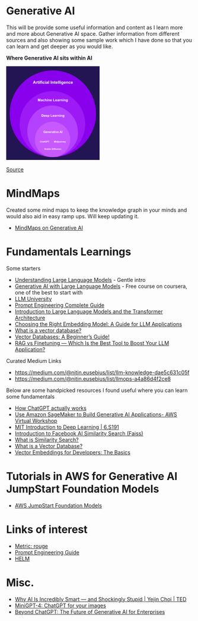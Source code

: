 # Generative AI

This will be provide some useful information and content as I learn more and more about Generative AI space. Gather information from different sources and also showing some sample work which I have done so that you can learn and get deeper as you would like. 

**Where Generative AI sits within AI**

<img src="images/WhereGenerativeAIsitswithinAI.jpg"  width="50%" height="20%">

[Source](https://blog.nami.gg/p/how-generative-ai-can-charge-web3)


# MindMaps

Created some mind maps to keep the knowledge graph in your minds and would also aid in easy ramp ups. Will keep updating it. 

- [MindMaps on Generative AI](https://github.com/bertieucbs/genai-learning/tree/main/mindmaps) 

# Fundamentals Learnings

Some starters

- [Understanding Large Language Models](https://medium.com/mlearning-ai/understanding-large-language-models-6664be71988e) - Gentle intro
- [Generative AI with Large Language Models](https://www.coursera.org/learn/generative-ai-with-llms/) - Free course on coursera, one of the best to start with
- [LLM University](https://docs.cohere.com/docs/llmu)
- [Prompt Engineering Complete Guide](https://medium.com/@fareedkhandev/prompt-engineering-complete-guide-2968776f0431)
- [Introduction to Large Language Models and the Transformer Architecture](https://rpradeepmenon.medium.com/introduction-to-large-language-models-and-the-transformer-architecture-534408ed7e61)
- [Choosing the Right Embedding Model: A Guide for LLM Applications](https://medium.com/@ryanntk/choosing-the-right-embedding-model-a-guide-for-llm-applications-7a60180d28e3)
- [What is a vector database?](https://technotes2023.medium.com/what-is-a-vector-database-fa1b649c7755)
- [Vector Databases: A Beginner’s Guide!](https://medium.com/data-and-beyond/vector-databases-a-beginners-guide-b050cbbe9ca0)
- [RAG vs Finetuning — Which Is the Best Tool to Boost Your LLM Application?](https://towardsdatascience.com/rag-vs-finetuning-which-is-the-best-tool-to-boost-your-llm-application-94654b1eaba7)


Curated Medium Links
- https://medium.com/@nitin.eusebius/list/llm-knowledge-dae5c631c05f
- https://medium.com/@nitin.eusebius/list/llmops-a4a86d4f2ce8 

Below are some handpicked resources I found useful where you can learn some fundamentals 

- [How ChatGPT actually works](https://www.assemblyai.com/blog/how-chatgpt-actually-works/)
- [Use Amazon SageMaker to Build Generative AI Applications- AWS Virtual Workshop](https://www.youtube.com/watch?v=DgTHEvvpvMI)
- [MIT Introduction to Deep Learning | 6.S191](https://www.youtube.com/watch?v=QDX-1M5Nj7s)
- [Introduction to Facebook AI Similarity Search (Faiss)](https://www.pinecone.io/learn/faiss-tutorial/)
- [What is Similarity Search?](https://www.pinecone.io/learn/what-is-similarity-search/)
- [What is a Vector Database?](https://www.pinecone.io/learn/vector-database/)
- [Vector Embeddings for Developers: The Basics](https://www.pinecone.io/learn/vector-embeddings-for-developers/)

# Tutorials in AWS for Generative AI JumpStart Foundation Models

- [AWS JumpStart Foundation Models](https://github.com/aws/amazon-sagemaker-examples/tree/main/introduction_to_amazon_algorithms/jumpstart-foundation-models)

# Links of interest
- [Metric: rouge](https://huggingface.co/spaces/evaluate-metric/rouge)
- [Prompt Engineering Guide](https://www.promptingguide.ai/)
- [HELM](https://crfm.stanford.edu/helm/latest/)

# Misc. 

-  [Why AI Is Incredibly Smart — and Shockingly Stupid | Yejin Choi | TED](https://www.youtube.com/watch?v=SvBR0OGT5VI)
-  [MiniGPT-4: ChatGPT for your images](https://pub.towardsai.net/minigpt-4-chatgpt-for-your-images-ac111a5b288a)
- [Beyond ChatGPT: The Future of Generative AI for Enterprises](https://www.gartner.com/en/articles/beyond-chatgpt-the-future-of-generative-ai-for-enterprises)





